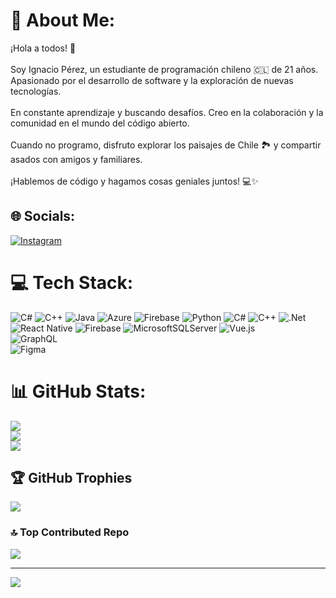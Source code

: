# 💫 About Me:
¡Hola a todos! 👋<br><br>Soy Ignacio Pérez, un estudiante de programación chileno 🇨🇱 de 21 años. Apasionado por el desarrollo de software y la exploración de nuevas tecnologías.<br><br>En constante aprendizaje y buscando desafíos. Creo en la colaboración y la comunidad en el mundo del código abierto.<br><br>Cuando no programo, disfruto explorar los paisajes de Chile 🏞️ y compartir asados con amigos y familiares.<br><br>¡Hablemos de código y hagamos cosas geniales juntos! 💻✨


## 🌐 Socials:
[![Instagram](https://img.shields.io/badge/Instagram-%23E4405F.svg?logo=Instagram&logoColor=white)](https://instagram.com/nachoofc) 

# 💻 Tech Stack:
![C#](https://img.shields.io/badge/c%23-%23239120.svg?style=for-the-badge&logo=csharp&logoColor=white) ![C++](https://img.shields.io/badge/c++-%2300599C.svg?style=for-the-badge&logo=c%2B%2B&logoColor=white) ![Java](https://img.shields.io/badge/java-%23ED8B00.svg?style=for-the-badge&logo=openjdk&logoColor=white) ![Azure](https://img.shields.io/badge/azure-%230072C6.svg?style=for-the-badge&logo=microsoftazure&logoColor=white) ![Firebase](https://img.shields.io/badge/firebase-%23039BE5.svg?style=for-the-badge&logo=firebase) ![Python](https://img.shields.io/badge/python-3670A0?style=for-the-badge&logo=python&logoColor=ffdd54) ![C#](https://img.shields.io/badge/c%23-%23239120.svg?style=for-the-badge&logo=csharp&logoColor=white) ![C++](https://img.shields.io/badge/c++-%2300599C.svg?style=for-the-badge&logo=c%2B%2B&logoColor=white) ![.Net](https://img.shields.io/badge/.NET-5C2D91?style=for-the-badge&logo=.net&logoColor=white) ![React Native](https://img.shields.io/badge/react_native-%2320232a.svg?style=for-the-badge&logo=react&logoColor=%2361DAFB) ![Firebase](https://img.shields.io/badge/Firebase-039BE5?style=for-the-badge&logo=Firebase&logoColor=white) ![MicrosoftSQLServer](https://img.shields.io/badge/Microsoft%20SQL%20Server-CC2927?style=for-the-badge&logo=microsoft%20sql%20server&logoColor=white)
![Vue.js](https://img.shields.io/badge/vue.js-%2335495e.svg?style=for-the-badge&logo=vuedotjs&logoColor=%234FC08D)  
![GraphQL](https://img.shields.io/badge/-GraphQL-E10098?style=for-the-badge&logo=graphql&logoColor=white)  
![Figma](https://img.shields.io/badge/figma-%23F24E1E.svg?style=for-the-badge&logo=figma&logoColor=white)
# 📊 GitHub Stats:
![](https://github-readme-stats.vercel.app/api?username=NachoOFC&theme=dark&hide_border=false&include_all_commits=false&count_private=false)<br/>
![](https://github-readme-streak-stats.herokuapp.com/?user=NachoOFC&theme=dark&hide_border=false)<br/>
![](https://github-readme-stats.vercel.app/api/top-langs/?username=NachoOFC&theme=dark&hide_border=false&include_all_commits=false&count_private=false&layout=compact)

## 🏆 GitHub Trophies
![](https://github-profile-trophy.vercel.app/?username=NachoOFC&theme=algolia&no-frame=false&no-bg=true&margin-w=4)

### 🔝 Top Contributed Repo
![](https://github-contributor-stats.vercel.app/api?username=NachoOFC&limit=5&theme=dark&combine_all_yearly_contributions=true)

---
[![](https://visitcount.itsvg.in/api?id=NachoOFC&icon=0&color=0)](https://visitcount.itsvg.in)

<!-- Proudly created with GPRM ( https://gprm.itsvg.in ) -->
